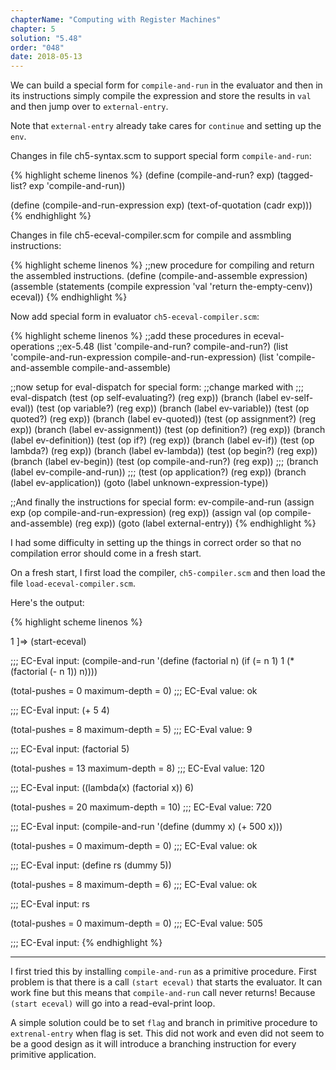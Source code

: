```yaml
---
chapterName: "Computing with Register Machines"
chapter: 5
solution: "5.48"
order: "048"
date: 2018-05-13 
---
```


We can build a special form for `compile-and-run` in the evaluator and then in its instructions simply compile the expression and store the results in `val` and then jump over to `external-entry`.

Note that `external-entry` already take cares for `continue` and setting up the `env`.

Changes in file ch5-syntax.scm to support special form `compile-and-run`:

{% highlight scheme linenos %}
(define (compile-and-run? exp) (tagged-list? exp 'compile-and-run))

(define (compile-and-run-expression exp) (text-of-quotation (cadr exp)))
{% endhighlight %}

Changes in file ch5-eceval-compiler.scm for compile and assmbling instructions:

{% highlight scheme linenos %}
;;new procedure for compiling and return the assembled instructions.
(define (compile-and-assemble expression)
  (assemble (statements
             (compile expression 'val 'return the-empty-cenv))
            eceval))
{% endhighlight %}

Now add special form in evaluator `ch5-eceval-compiler.scm`:

{% highlight scheme linenos %}
;;add these procedures in eceval-operations
;;ex-5.48
(list 'compile-and-run? compile-and-run?)
(list 'compile-and-run-expression compile-and-run-expression)
(list 'compile-and-assemble compile-and-assemble)


;;now setup for eval-dispatch for special form:
;;change marked with ;;;
eval-dispatch
  (test (op self-evaluating?) (reg exp))
  (branch (label ev-self-eval))
  (test (op variable?) (reg exp))
  (branch (label ev-variable))
  (test (op quoted?) (reg exp))
  (branch (label ev-quoted))
  (test (op assignment?) (reg exp))
  (branch (label ev-assignment))
  (test (op definition?) (reg exp))
  (branch (label ev-definition))
  (test (op if?) (reg exp))
  (branch (label ev-if))
  (test (op lambda?) (reg exp))
  (branch (label ev-lambda))
  (test (op begin?) (reg exp))
  (branch (label ev-begin))
  (test (op compile-and-run?) (reg exp))   ;;;
  (branch (label ev-compile-and-run))      ;;;
  (test (op application?) (reg exp))
  (branch (label ev-application))
  (goto (label unknown-expression-type))

;;And finally the instructions for special form:
ev-compile-and-run
  (assign exp (op compile-and-run-expression) (reg exp))
  (assign val (op compile-and-assemble) (reg exp))
  (goto (label external-entry))
{% endhighlight %}

I had some difficulty in setting up the things in correct order so that no compilation error should come in a fresh start.

On a fresh start, I first load the compiler, `ch5-compiler.scm` and then load the file `load-eceval-compiler.scm`.

Here's the output:

{% highlight scheme linenos %}

1 ]=> (start-eceval)


;;; EC-Eval input:
(compile-and-run
 '(define (factorial n)
    (if (= n 1)
        1
        (* (factorial (- n 1)) n))))

(total-pushes = 0 maximum-depth = 0)
;;; EC-Eval value:
ok

;;; EC-Eval input:
(+ 5 4)

(total-pushes = 8 maximum-depth = 5)
;;; EC-Eval value:
9

;;; EC-Eval input:
(factorial 5)

(total-pushes = 13 maximum-depth = 8)
;;; EC-Eval value:
120

;;; EC-Eval input:
((lambda(x) (factorial x)) 6)

(total-pushes = 20 maximum-depth = 10)
;;; EC-Eval value:
720

;;; EC-Eval input:
(compile-and-run '(define (dummy x) (+ 500 x))) 

(total-pushes = 0 maximum-depth = 0)
;;; EC-Eval value:
ok

;;; EC-Eval input:
(define rs (dummy 5))

(total-pushes = 8 maximum-depth = 6)
;;; EC-Eval value:
ok

;;; EC-Eval input:
rs

(total-pushes = 0 maximum-depth = 0)
;;; EC-Eval value:
505

;;; EC-Eval input:
{% endhighlight %}

-----

I first tried this by installing `compile-and-run` as a primitive procedure. First problem is that there is a call `(start eceval)` that starts the evaluator. It can work fine but this means that `compile-and-run` call never returns! Because `(start eceval)` will go into a read-eval-print loop. 

A simple solution could be to set `flag` and branch in primitive procedure to `extrenal-entry` when flag is set. This did not work and even did not seem to be a good design as it will introduce a branching instruction for every primitive application.

